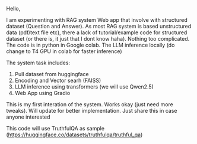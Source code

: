 Hello,

I am experimenting with RAG system Web app that involve with structured dataset (Question and Answer). As most RAG system is based unstructured data (pdf/text file etc), there a lack of tutorial/example code 
for structured dataset (or there is, it just that I dont know haha). Nothing too complicated. The code is in python in Google colab. The LLM inference locally (do change to T4 GPU in colab for faster inference)

The system task includes:
1. Pull dataset from huggingface
1. Encoding and Vector searh (FAISS)
2. LLM inference using transformers (we will use Qwen2.5)
3. Web App using Gradio

This is my first interation of the system. Works okay (just need more tweaks). Will update for better implementation. Just share this in case anyone interested

This code will use TruthfulQA as sample (https://huggingface.co/datasets/truthfulqa/truthful_qa)

